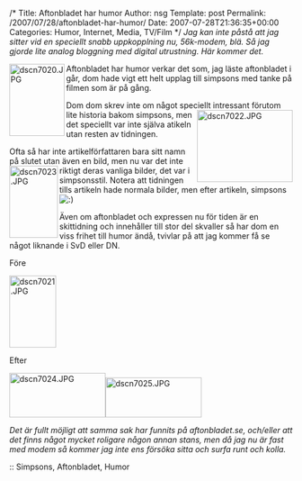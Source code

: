 /*
 Title: Aftonbladet har humor
 Author: nsg
 Template: post
 Permalink: /2007/07/28/aftonbladet-har-humor/
 Date: 2007-07-28T21:36:35+00:00
 Categories: Humor, Internet, Media, TV/Film
*/
*Jag kan inte påstå att jag sitter vid en speciellt snabb uppkopplning nu, 56k-modem, blä. Så jag gjorde lite analog bloggning med digital utrustning. Här kommer det.*

<a href="http://cdn.junkpile.se/2007/07/dscn7020.JPG" onclick="return false;" title="Direct link to file"><img src="http://cdn.junkpile.se/2007/07/dscn7020.thumbnail.JPG" title="dscn7020.JPG" alt="dscn7020.JPG" align="left" height="128" width="98" /></a>Aftonbladet har humor verkar det som, jag läste aftonbladet i går, dom hade vigt ett helt upplag till simpsons med tanke på filmen som är på gång.

Dom dom skrev inte om något speciellt intressant förutom lite<a href="http://cdn.junkpile.se/2007/07/dscn7022.JPG" onclick="return false;" title="Direct link to file"><img src="http://cdn.junkpile.se/2007/07/dscn7022.thumbnail.JPG" title="dscn7022.JPG" alt="dscn7022.JPG" align="right" height="128" width="170" /></a> historia bakom simpsons, men det speciellt var inte själva atikeln utan resten av tidningen.

Ofta så har inte artikelförfattaren bara sitt namn på slutet utan även en bild, men nu var det inte riktigt deras <a href="http://cdn.junkpile.se/2007/07/dscn7023.JPG" onclick="return false;" title="Direct link to file"><img src="http://cdn.junkpile.se/2007/07/dscn7023.thumbnail.JPG" title="dscn7023.JPG" alt="dscn7023.JPG" align="left" height="128" width="86" /></a>vanliga bilder, det var i simpsonsstil. Notera att tidningen tills artikeln hade normala bilder, men efter artikeln, simpsons <img src="http://nsg.cc/wp-includes/images/smilies/icon_smile.gif" alt=":)" class="wp-smiley" /> 

Även om aftonbladet och expressen nu för tiden är en skittidning och innehåller till stor del skvaller så har dom en viss frihet till humor ändå, tvivlar på att jag kommer få se något liknande i SvD eller DN.

Före

<a href="http://cdn.junkpile.se/2007/07/dscn7021.JPG" onclick="return false;" title="Direct link to file"><img src="http://cdn.junkpile.se/2007/07/dscn7021.thumbnail.JPG" alt="dscn7021.JPG" height="128" width="83" /></a>

Efter

<a href="http://cdn.junkpile.se/2007/07/dscn7024.JPG" onclick="return false;" title="Direct link to file"><img src="http://cdn.junkpile.se/2007/07/dscn7024.thumbnail.JPG" alt="dscn7024.JPG" height="79" width="171" /></a><a href="http://cdn.junkpile.se/2007/07/dscn7025.JPG" onclick="return false;" title="Direct link to file"><img src="http://cdn.junkpile.se/2007/07/dscn7025.thumbnail.JPG" alt="dscn7025.JPG" height="71" width="171" /></a>

*Det är fullt möjligt att samma sak har funnits på aftonbladet.se, och/eller att det finns något mycket roligare någon annan stans, men då jag nu är fast med modem så kommer jag inte ens försöka sitta och surfa runt och kolla.*

:: Simpsons, Aftonbladet, Humor

<small></small>